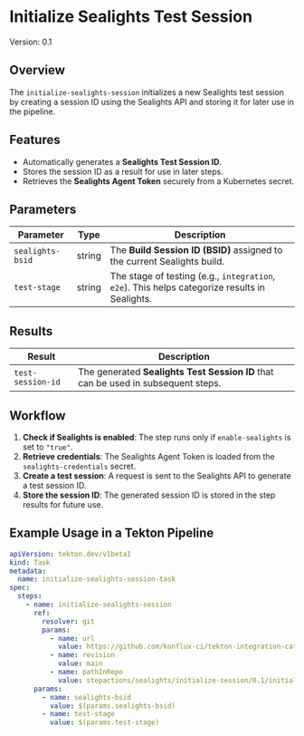 # Initialize Sealights Test Session

Version: 0.1

## Overview

The `initialize-sealights-session` initializes a new Sealights test session by creating a session ID using the Sealights API and storing it for later use in the pipeline.

## Features

- Automatically generates a **Sealights Test Session ID**.
- Stores the session ID as a result for use in later steps.
- Retrieves the **Sealights Agent Token** securely from a Kubernetes secret.

## Parameters

| Parameter         | Type   | Description |
|------------------|--------|-------------|
| `sealights-bsid` | string | The **Build Session ID (BSID)** assigned to the current Sealights build. |
| `test-stage`     | string | The stage of testing (e.g., `integration`, `e2e`). This helps categorize results in Sealights. |

## Results

| Result           | Description |
|-----------------|-------------|
| `test-session-id` | The generated **Sealights Test Session ID** that can be used in subsequent steps. |

## Workflow

1. **Check if Sealights is enabled**: The step runs only if `enable-sealights` is set to `"true"`.
2. **Retrieve credentials**: The Sealights Agent Token is loaded from the `sealights-credentials` secret.
3. **Create a test session**: A request is sent to the Sealights API to generate a test session ID.
4. **Store the session ID**: The generated session ID is stored in the step results for future use.

## Example Usage in a Tekton Pipeline

```yaml
apiVersion: tekton.dev/v1beta1
kind: Task
metadata:
  name: initialize-sealights-session-task
spec:
  steps:
    - name: initialize-sealights-session
      ref:
        resolver: git
        params:
          - name: url
            value: https://github.com/konflux-ci/tekton-integration-catalog.git
          - name: revision
            value: main
          - name: pathInRepo
            value: stepactions/sealights/initialize-session/0.1/initialize-sealights-session.yaml
      params:
        - name: sealights-bsid
          value: $(params.sealights-bsid)
        - name: test-stage
          value: $(params.test-stage)
```
